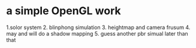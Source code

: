 # a simple OpenGL work
 1.solor system
 2. blinphong simulation
 3. heightmap and camera frusum 
 4. may and will do a shadow mapping
 5. guess another pbr simual later than that 
 

